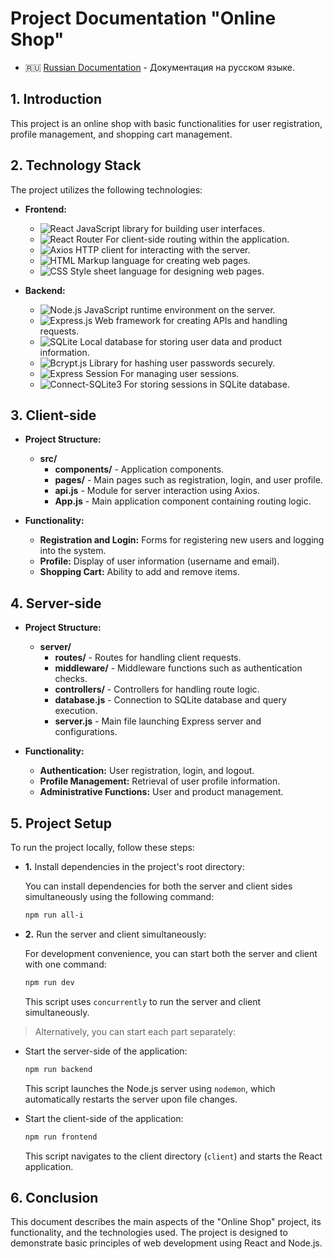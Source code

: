 # Project Documentation "Online Shop"

- :ru: [Russian Documentation](./lang-docs/ru.md) - Документация на русском языке.

## 1. Introduction

This project is an online shop with basic functionalities for user registration, profile management, and shopping cart management.

## 2. Technology Stack

The project utilizes the following technologies:

- **Frontend:**

  - ![React](https://img.shields.io/badge/-React-61DAFB?logo=react&logoColor=white&style=flat) JavaScript library for building user interfaces.
  - ![React Router](https://img.shields.io/badge/-React_Router-CA4245?logo=react-router&logoColor=white&style=flat) For client-side routing within the application.
  - ![Axios](https://img.shields.io/badge/-Axios-61DAFB?logo=axios&logoColor=white&style=flat) HTTP client for interacting with the server.
  - ![HTML](https://img.shields.io/badge/-HTML-E34F26?logo=html5&logoColor=white&style=flat) Markup language for creating web pages.
  - ![CSS](https://img.shields.io/badge/-CSS-1572B6?logo=css3&logoColor=white&style=flat) Style sheet language for designing web pages.

- **Backend:**
  - ![Node.js](https://img.shields.io/badge/-Node.js-339933?logo=node.js&logoColor=white&style=flat) JavaScript runtime environment on the server.
  - ![Express.js](https://img.shields.io/badge/-Express.js-000000?logo=express&logoColor=white&style=flat) Web framework for creating APIs and handling requests.
  - ![SQLite](https://img.shields.io/badge/-SQLite-003B57?logo=sqlite&logoColor=white&style=flat) Local database for storing user data and product information.
  - ![Bcrypt.js](https://img.shields.io/badge/-Bcrypt.js-2A2D2E?logo=npm&logoColor=white&style=flat) Library for hashing user passwords securely.
  - ![Express Session](https://img.shields.io/badge/-Express_Session-000000?logo=express&logoColor=white&style=flat) For managing user sessions.
  - ![Connect-SQLite3](https://img.shields.io/badge/-Connect_SQLite3-003B57?style=flat) For storing sessions in SQLite database.

## 3. Client-side

- **Project Structure:**

  - **src/**
    - **components/** - Application components.
    - **pages/** - Main pages such as registration, login, and user profile.
    - **api.js** - Module for server interaction using Axios.
    - **App.js** - Main application component containing routing logic.

- **Functionality:**
  - **Registration and Login:** Forms for registering new users and logging into the system.
  - **Profile:** Display of user information (username and email).
  - **Shopping Cart:** Ability to add and remove items.

## 4. Server-side

- **Project Structure:**

  - **server/**
    - **routes/** - Routes for handling client requests.
    - **middleware/** - Middleware functions such as authentication checks.
    - **controllers/** - Controllers for handling route logic.
    - **database.js** - Connection to SQLite database and query execution.
    - **server.js** - Main file launching Express server and configurations.

- **Functionality:**
  - **Authentication:** User registration, login, and logout.
  - **Profile Management:** Retrieval of user profile information.
  - **Administrative Functions:** User and product management.

## 5. Project Setup

To run the project locally, follow these steps:

- **1.** Install dependencies in the project's root directory:

  You can install dependencies for both the server and client sides simultaneously using the following command:

  ```bash
  npm run all-i
  ```

- **2.** Run the server and client simultaneously:

  For development convenience, you can start both the server and client with one command:

  ```bash
  npm run dev
  ```

  This script uses `concurrently` to run the server and client simultaneously.

> Alternatively, you can start each part separately:

- Start the server-side of the application:

  ```bash
  npm run backend
  ```

  This script launches the Node.js server using `nodemon`, which automatically restarts the server upon file changes.

- Start the client-side of the application:

  ```bash
  npm run frontend
  ```

  This script navigates to the client directory (`client`) and starts the React application.

## 6. Conclusion

This document describes the main aspects of the "Online Shop" project, its functionality, and the technologies used. The project is designed to demonstrate basic principles of web development using React and Node.js.

